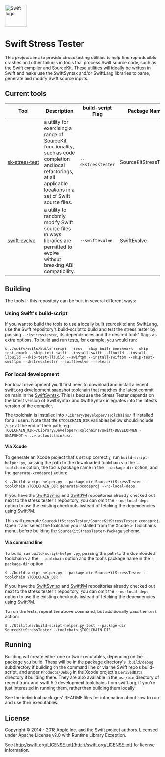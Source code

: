 <img src="https://swift.org/assets/images/swift.svg" alt="Swift logo" height="70" >

# Swift Stress Tester

This project aims to provide stress testing utilities to help find reproducible crashes and other failures in tools that process Swift source code, such as the Swift compiler and SourceKit. These utilities will ideally be written in Swift and make use the SwiftSyntax and/or SwiftLang libraries to parse, generate and modify Swift source inputs.

## Current tools

| Tool      | Description | build-script Flag | Package Name |
| --------- | ----------- | ----------------- | ----------------- |
[sk&#8209;stress&#8209;test](SourceKitStressTester/README.md) | a utility for exercising a range of SourceKit functionality, such as code completion and local refactorings, at all applicable locations in a set of Swift source files. | `--skstresstester` | SourceKitStressTester |
[swift&#8209;evolve](SwiftEvolve/README.md) | a utility to randomly modify Swift source files in ways libraries are permitted to evolve without breaking ABI compatibility. | `--swiftevolve` | SwiftEvolve |

## Building

The tools in this repository can be built in several different ways:

### Using Swift's build-script

If you want to build the tools to use a locally built sourcekitd and SwiftLang, use the Swift repository's build-script to build and test the stress tester by passing `--skstresstester`, its dependencies and the desired tools' flags as extra options. To build and run tests, for example, you would run:

```
$ ./swift/utils/build-script --test --skip-build-benchmark --skip-test-cmark --skip-test-swift --install-swift --llbuild --install-llbuild --skip-test-llbuild --swiftpm --install-swiftpm --skip-test-swiftpm --skstresstester --swiftevolve --release
```

### For local development

For local development you'll first need to download and install a recent [swift.org development snapshot](https://swift.org/download/#snapshots) toolchain that matches the latest commit on main in the [SwiftSyntax](https://github.com/apple/swift-syntax). This is because the Stress Tester depends on the latest version of SwiftSyntax and SwiftSyntax integrates into the latests version of the compiler.

The toolchain is installed into `/Library/Developer/Toolchains/` if installed for all users. Note that the `$TOOLCHAIN_DIR` variables below should include `/usr` at the end of their path, eg. `TOOLCHAIN_DIR=/Library/Developer/Toolchains/swift-DEVELOPMENT-SNAPSHOT-<...>.xctoolchain/usr`.

#### Via Xcode

To generate an Xcode project that's set up correctly, run `build-script-helper.py`, passing the path to the downloaded toolchain via the `--toolchain` option, the tool's package name in the `--package-dir` option, and the `generate-xcodeproj` action:
```
$ ./build-script-helper.py --package-dir SourceKitStressTester --toolchain $TOOLCHAIN_DIR generate-xcodeproj --no-local-deps
```
If you have the [SwiftSyntax](https://github.com/apple/swift-syntax) and [SwiftPM](https://github.com/apple/swift-package-manager) repositories already checked out next to the stress tester's repository, you can omit the `--no-local-deps` option to use the existing checkouts instead of fetching the dependencies using SwiftPM.

This will generate `SourceKitStressTester/SourceKitStressTester.xcodeproj`. Open it and select the toolchain you installed from the Xcode > Toolchains menu, before building the `SourceKitStressTester-Package` scheme.

#### Via command line

To build, run `build-script-helper.py`, passing the path to the downloaded toolchain via the `--toolchain` option and the tool's package name in the `--package-dir` option.
```
$ ./build-script-helper.py --package-dir SourceKitStressTester --toolchain $TOOLCHAIN_DIR
```
If you have the [SwiftSyntax](https://github.com/apple/swift-syntax) and [SwiftPM](https://github.com/apple/swift-package-manager) repositories already checked out next to the stress tester's repository, you can omit the `--no-local-deps` option to use the existing checkouts instead of fetching the dependencies using SwiftPM.

To run the tests, repeat the above command, but additionally pass the `test` action:
```
$ ./Utilities/build-script-helper.py test --package-dir SourceKitStressTester --toolchain $TOOLCHAIN_DIR
```

## Running

Building will create either one or two executables, depending on the package you build. These will be in the package directory's `.build/debug` subdirectory if building on the command line or via the Swift repo's build-script, and under `Products/Debug` in the Xcode project's `DerivedData` directory if building there. They are also available in the `usr/bin` directory of recent trunk and swift 5.0 development toolchains from swift.org, if you're just interested in running them, rather than building them locally.

See the individual packages' README files for information about how to run and use their executables.

## License

Copyright © 2014 - 2018 Apple Inc. and the Swift project authors.
Licensed under Apache License v2.0 with Runtime Library Exception.

See [http://swift.org/LICENSE.txt](http://swift.org/LICENSE.txt) for license information.
